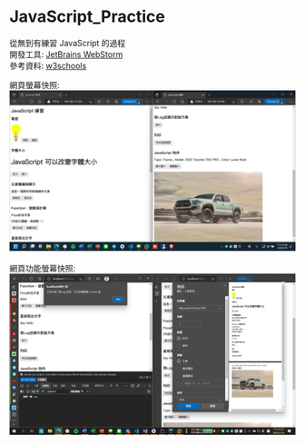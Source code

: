 # JavaScript_Practice

從無到有練習 JavaScript 的過程<br>
開發工具: <a href="https://www.jetbrains.com/webstorm/">JetBrains WebStorm</a><br>
參考資料: <a href="https://www.w3schools.com/js/default.asp">w3schools</a><br>

網頁螢幕快照:
<img src="https://github.com/iambjlu/JavaScript_Practice/blob/master/Readme_src/img1.png?raw=true"><br>
<br>
網頁功能螢幕快照:
<img src="https://github.com/iambjlu/JavaScript_Practice/blob/master/Readme_src/img2.png?raw=true"><br>
